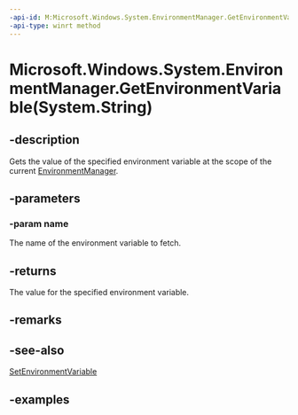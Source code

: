 ```yaml
---
-api-id: M:Microsoft.Windows.System.EnvironmentManager.GetEnvironmentVariable(System.String)
-api-type: winrt method
---
```


# Microsoft.Windows.System.EnvironmentManager.GetEnvironmentVariable(System.String)

<!--
public string GetEnvironmentVariable (string name);
-->

## -description

Gets the value of the specified environment variable at the scope of the current [EnvironmentManager](environmentmanager.md).

## -parameters

### -param name

The name of the environment variable to fetch.

## -returns

The value for the specified environment variable.

## -remarks

## -see-also

[SetEnvironmentVariable](environmentmanager_setenvironmentvariable_850184535.md)

## -examples
